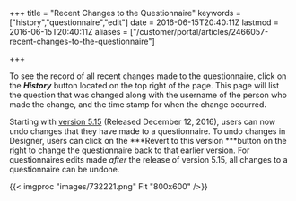 ﻿+++
title = "Recent Changes to the Questionnaire"
keywords = ["history","questionnaire","edit"]
date = 2016-06-15T20:40:11Z
lastmod = 2016-06-15T20:40:11Z
aliases = ["/customer/portal/articles/2466057-recent-changes-to-the-questionnaire"]

+++

To see the record of all recent changes made to the questionnaire, click
on the ***History*** button located on the top right of the page. This
page will list the question that was changed along with the username of
the person who made the change, and the time stamp for when the change
occurred.   
  
Starting with [version
5.15](http://siteresources.worldbank.org/INTCOMPTOOLS/Resources/8213623-1380598436379/9346245-1408049903585/ReleaseLetter22.pdf)
(Released December 12, 2016), users can now undo changes that they have
made to a questionnaire. To undo changes in Designer, users can click on
the ***Revert to this version ***button on the right to change the
questionnaire back to that earlier version. For questionnaires edits
made *after* the release of version 5.15, all changes to a questionnaire
can be undone.   
  
{{< imgproc "images/732221.png" Fit "800x600" />}}
